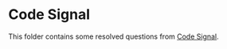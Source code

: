 # Code Signal

This folder contains some resolved questions from [Code Signal](https://app.codesignal.com).
